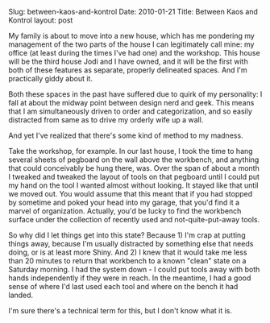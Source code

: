 Slug: between-kaos-and-kontrol
Date: 2010-01-21
Title: Between Kaos and Kontrol
layout: post

My family is about to move into a new house, which has me pondering my management of the two parts of the house I can legitimately call mine: my office (at least during the times I've had one) and the workshop. This house will be the third house Jodi and I have owned, and it will be the first with both of these features as separate, properly delineated spaces. And I'm practically giddy about it.

Both these spaces in the past have suffered due to quirk of my personality: I fall at about the midway point between design nerd and geek. This means that I am simultaneously driven to order and categorization, and so easily distracted from same as to drive my orderly wife up a wall.

And yet I've realized that there's some kind of method to my madness.

Take the workshop, for example. In our last house, I took the time to hang several sheets of pegboard on the wall above the workbench, and anything that could conceivably be hung there, was. Over the span of about a month I tweaked and tweaked the layout of tools on that pegboard until I could put my hand on the tool I wanted almost without looking. It stayed like that until we moved out. You would assume that this meant that if you had stopped by sometime and poked your head into my garage, that you'd find it a marvel of organization. Actually, you'd be lucky to find the workbench surface under the collection of recently used and not-quite-put-away tools.

So why did I let things get into this state? Because 1) I'm crap at putting things away, because I'm usually distracted by something else that needs doing, or is at least more Shiny. And 2) I knew that it would take me less than 20 minutes to return that workbench to a known "clean" state on a Saturday morning. I had the system down - I could put tools away with both hands independently if they were in reach. In the meantime, I had a good sense of where I'd last used each tool and where on the bench it had landed.

I'm sure there's a technical term for this, but I don't know what it is.

